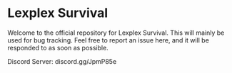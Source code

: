 # Lexplex Survival
Welcome to the official repository for Lexplex Survival. This will mainly be used for bug tracking. Feel free to report an issue here, and it will be responded to as soon as possible.

Discord Server: discord.gg/JpmP85e
